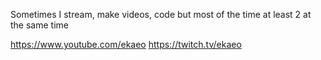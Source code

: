 Sometimes I stream, make videos, code but most of the time at least 2 at the same time

https://www.youtube.com/ekaeo
https://twitch.tv/ekaeo
